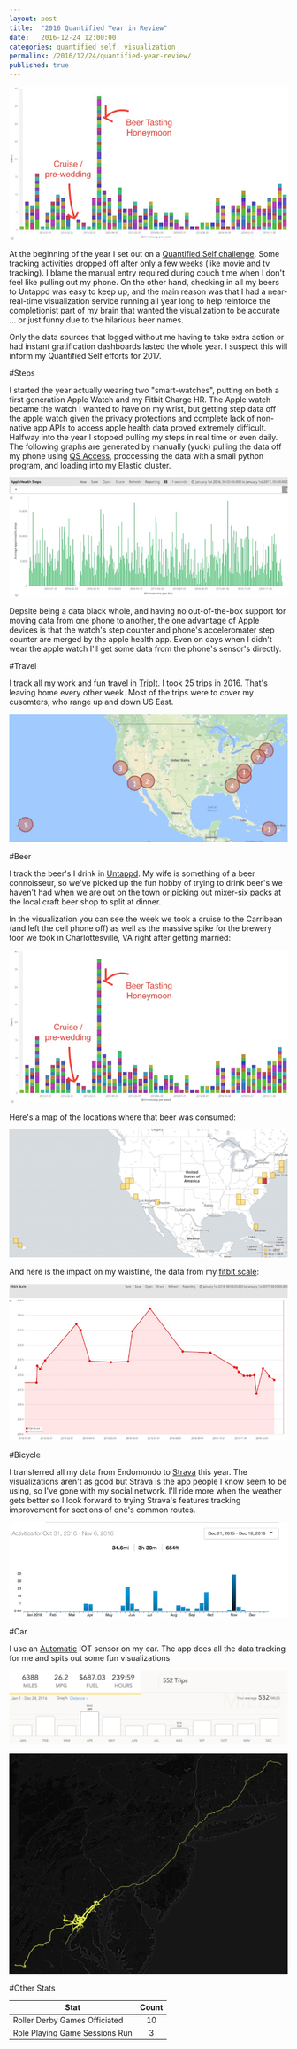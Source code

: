 ```yaml
---
layout: post
title:  "2016 Quantified Year in Review"
date:   2016-12-24 12:00:00
categories: quantified self, visualization
permalink: /2016/12/24/quantified-year-review/
published: true
---
```


![Beer Bar Graph](/images/posts/2016-12-24-beerBar.jpg)


At the beginning of the year I set out on a [Quantified Self challenge](/2016/01/03/quantified-self-ifttt-zapier-elasticsearch/).  Some tracking activities dropped off after only a few weeks (like movie and tv tracking).  I blame the manual entry required during couch time when I don't feel like pulling out my phone. On the other hand, checking in all my beers to Untappd was easy to keep up, and the main reason was that I had a near-real-time visualization service running all year long to help reinforce the completionist part of my brain that wanted the visualization to be accurate ... or just funny due to the hilarious beer names.

Only the data sources that logged without me having to take extra action or had instant gratification dashboards lasted the whole year.  I suspect this will inform my Quantified Self efforts for 2017.

#Steps

I started the year actually wearing two "smart-watches", putting on both a first generation Apple Watch and my Fitbit Charge HR.  The Apple watch became the watch I wanted to have on my wrist, but getting step data off the apple watch given the privacy protections and complete lack of non-native app APIs to access apple health data proved extremely difficult. Halfway into the year I stopped pulling my steps in real time or even daily.  The following graphs are generated by manually (yuck) pulling the data off my phone using [QS Access](https://itunes.apple.com/us/app/qs-access/id920297614), proccessing the data with a small python program, and loading into my Elastic cluster.

![Steps](/images/posts/2016-12-24-steps.jpg)

Depsite being a data black whole, and having no out-of-the-box support for moving data from one phone to another, the one advantage of Apple devices is that the watch's step counter and phone's acceleromater step counter are merged by the apple health app.  Even on days when I didn't wear the apple watch I'll get some data from the phone's sensor's directly.

#Travel

I track all my work and fun travel in [TripIt](tripit.com).  I took 25 trips in 2016.  That's leaving home every other week.  Most of the trips were to cover my cusomters, who range up and down US East.

![Travel](/images/posts/2016-12-24-travel.jpg)

#Beer

I track the beer's I drink in [Untappd](untappd.com).  My wife is something of a beer connoisseur, so we've picked up the fun hobby of trying to drink beer's we haven't had when we are out on the town or picking out mixer-six packs at the local craft beer shop to split at dinner.

In the visualization you can see the week we took a cruise to the Carribean (and left the cell phone off) as well as the massive spike for the brewery toor we took in Charlottesville, VA right after getting married:

![Beer Bar Graph](/images/posts/2016-12-24-beerBar.jpg)

Here's a map of the locations where that beer was consumed:

![Beer Map](/images/posts/2016-12-24-beerMap.jpg)

And here is the impact on my waistline, the data from my [fitbit scale](https://www.fitbit.com/aria):

![Fitbit scale](/images/posts/2016-12-24-weight.jpg)

#Bicycle

I transferred all my data from Endomondo to [Strava](strava.com) this year. The visualizations aren't as good but Strava is the app people I know seem to be using, so I've gone with my social network.  I'll ride more when the weather gets better so I look forward to trying Strava's features tracking improvement for sections of one's common routes.

![Travel](/images/posts/2016-12-24-bike.jpg)

#Car

I use an [Automatic](https://www.automatic.com/) IOT sensor on my car.  The app does all the data tracking for me and spits out some fun visualizations

![Travel](/images/posts/2016-12-24-drivingNum.jpg)

![Travel](/images/posts/2016-12-24-driving.jpg)

#Other Stats

| Stat        | Count           |
| ------------- |:-------------:|
| Roller Derby Games Officiated | 10 |
| Role Playing Game Sessions Run | 3 |

